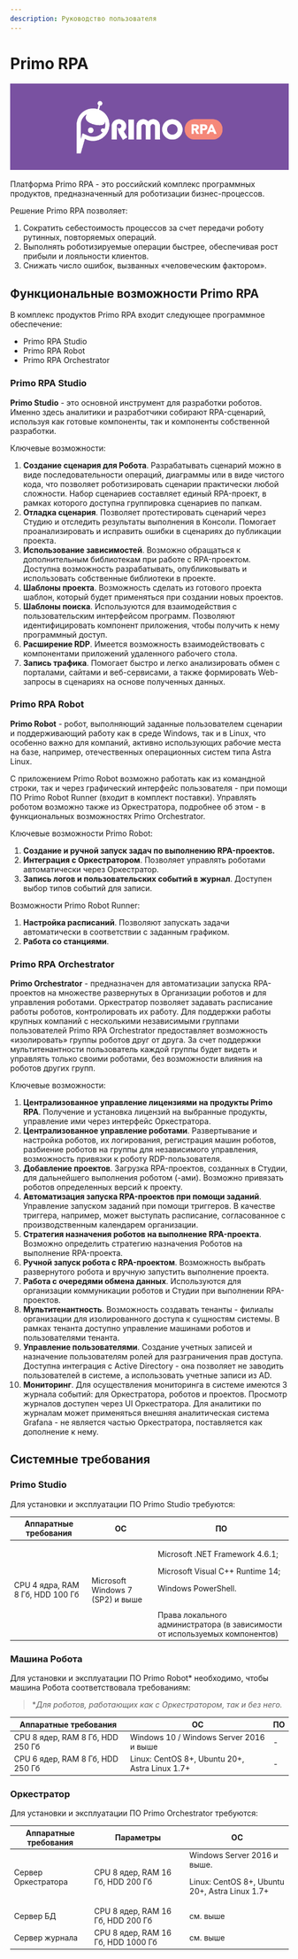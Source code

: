 ```yaml
---
description: Руководство пользователя
---
```


# Primo RPA

![](<.gitbook/assets/Заставка Primo.png>)

Платформа Primo RPA - это российский комплекс программных продуктов, предназначенный для роботизации бизнес-процессов.

Pешение Primo RPA позволяет:
1. Сократить себестоимость процессов за счет передачи роботу рутинных, повторяемых операций.
2. Выполнять роботизируемые операции быстрее, обеспечивая рост прибыли и лояльности клиентов. 
3. Снижать число ошибок, вызванных «человеческим фактором».

## Функциональные возможности Primo RPA
В комплекс продуктов Primo RPA входит следующее программное обеспечение:
* Primo RPA Studio
* Primo RPA Robot
* Primo RPA Orchestrator 

### Primo RPA Studio

**Primo Studio** - это основной инструмент для разработки роботов. Именно здесь аналитики и разработчики собирают RPA-сценарий, используя как готовые компоненты, так и компоненты собственной разработки. 

Ключевые возможности:
1. **Создание сценария для Робота**. Разрабатывать сценарий можно в виде последовательности операций, диаграммы или в виде чистого кода, что позволяет роботизировать сценарии практически любой сложности. Набор сценариев составляет единый RPA-проект, в рамках которого доступна группировка сценариев по папкам. 
2. **Отладка сценария**. Позволяет протестировать сценарий через Студию и отследить результаты выполнения в Консоли. Помогает проанализировать и исправить ошибки в сценариях до публикации проекта.
4. **Использование зависимостей**. Возможно обращаться к дополнительным библиотекам при работе с RPA-проектом. Доступна возможность разрабатывать, опубликовывать и использовать собственные библиотеки в проекте.
5. **Шаблоны проекта**. Возможность сделать из готового проекта шаблон, который будет применяться при создании новых проектов. 
6. **Шаблоны поиска**. Используются для взаимодействия с пользовательским интерфейсом программ. Позволяют идентифицировать компонент приложения, чтобы получить к нему программный доступ.
7. **Расширение RDP**. Имеется возможность взаимодействовать с компонентами приложений удаленного рабочего стола.
8. **Запись трафика**. Помогает быстро и легко анализировать обмен с порталами, сайтами и веб-сервисами, а также формировать Web-запросы в сценариях на основе полученных данных.

### Primo RPA Robot

**Primo Robot** - робот, выполняющий заданные пользователем сценарии и поддерживающий работу как в среде Windows, так и в Linux, что особенно важно для компаний, активно использующих рабочие места на базе, например, отечественных операционных систем типа Astra Linux.

С приложением Primo Robot возможно работать как из командной строки, так и через графический интерфейс пользователя - при помощи ПО Primo Robot Runner (входит в комплект поставки). Управлять роботом возможно также из Оркестратора, подробнее об этом - в функциональных возможностях Primo Orchestrator.

Ключевые возможности Primo Robot:
1. **Создание и ручной запуск задач по выполнению RPA-проектов.** 
3. **Интеграция с Оркестратором**. Позволяет управлять роботами автоматически через Оркестратор. 
4. **Запись логов и пользовательских событий в журнал**. Доступен выбор типов событий для записи. 

Возможности Primo Robot Runner:
1. **Настройка расписаний**. Позволяют запускать задачи автоматически в соответствии с заданным графиком.
2. **Работа со станциями**.


### Primo RPA Orchestrator 
**Primo Orchestrator** - предназначен для автоматизации запуска RPA-проектов на множестве развернутых в Организации роботов и для управления роботами. Оркестратор позволяет задавать расписание работы роботов, контролировать их работу. Для поддержки работы крупных компаний с несколькими независимыми группами пользователей Primo RPA Orchestrator предоставляет возможность «изолировать» группы роботов друг от друга. За счет поддержки мультитенантности пользователь каждой группы будет видеть и управлять только своими роботами, без возможности влияния на роботов других групп.

Ключевые возможности:
1. **Централизованное управление лицензиями на продукты Primo RPA**. Получение и установка лицензий на выбранные продукты, управление ими через интерфейс Оркестратора.
2. **Централизованное управление роботами**. Развертывание и настройка роботов, их логирования, регистрация машин роботов, разбиение роботов на группы для независимого управления, возможность привязки к роботу RDP-пользователя.
3. **Добавление проектов**. Загрузка RPA-проектов, созданных в Студии, для дальнейшего выполнения роботом (-ами). Возможно привязать роботов определенных версий к проекту.
4. **Автоматизация запуска RPA-проектов при помощи заданий**. Управление запуском заданий при помощи триггеров. В качестве триггера, например, может выступать расписание, согласованное с производственным календарем организации.
5. **Стратегия назначения роботов на выполнение RPA-проекта**. Возможно определить стратегию назначения Роботов на выполнение RPA-проекта. 
6. **Ручной запуск робота с RPA-проектом**. Возможность выбрать развернутого робота и вручную запустить выполнение проекта.
7. **Работа с очередями обмена данных**. Используются для организации коммуникации роботов и Студии при выполнении RPA-проектов. 
8. **Мультитенантность**. Возможность создавать тенанты - филиалы организации для изолированного доступа к сущностям системы. В рамках тенанта доступно управление машинами роботов и пользователями тенанта.
9. **Управление пользователями**. Создание учетных записей и назначение пользователям ролей для разграничения прав доступа. Доступна интеграция с Active Directory - она позволяет не заводить пользователей в системе, а использовать учетные записи из AD.
10. **Мониторинг**. Для осуществления мониторинга в системе имеются 3 журнала событий: для Оркестратора, роботов и проектов. Просмотр журналов доступен через UI Оркестратора. Для аналитики по журналам может применяться внешняя аналитическая система Grafana - не является частью Оркестратора, поставляется как дополнение к нему.


## Системные требования

### Primo Studio

Для установки и эксплуатации ПО Primo Studio требуются:

| Аппаратные требования    |  OС | ПО |
| ------------ | ------------- | ----- |
| CPU 4 ядра, RAM 8 Гб, HDD 100 Гб | Microsoft Windows 7 (SP2) и выше | <p>Microsoft .NET Framework 4.6.1;</p><p>Microsoft Visual C++ Runtime 14;</p><p>Windows PowerShell.</p><br> Права локального администратора (в зависимости от используемых компонентов)</br> |

### Машина Робота

Для установки и эксплуатации ПО Primo Robot\* необходимо, чтобы машина Робота соответствовала требованиям:

> \**Для роботов, работающих как с Оркестратором, так и без него.*

| Аппаратные требования     |  OС | ПО
| ------------- | ------------- | ---- |
| CPU 8 ядер, RAM 8 Гб, HDD 250 Гб  | Windows 10 / Windows Server 2016 и выше | - |
| CPU 6 ядер, RAM 8 Гб, HDD 250 Гб  | Linux: CentOS 8+, Ubuntu 20+, Astra Linux 1.7+ | - |

### Оркестратор

Для установки и эксплуатации ПО Primo Orchestrator требуются:

| Аппаратные требования   | Параметры     | ОС  |
| ------------- | ------------- | ----- |
| Сервер Оркестратора | CPU 8 ядер, RAM 16 Гб, HDD 200 Гб | Windows Server 2016 и выше. <p>Linux: CentOS 8+, Ubuntu 20+, Astra Linux 1.7+ </p> |
| Сервер БД | CPU 8 ядер, RAM 16 Гб, HDD 200 Гб  | см. выше |
| Сервер журнала | CPU 8 ядер, RAM 16 Гб, HDD 1000 Гб | см. выше |
